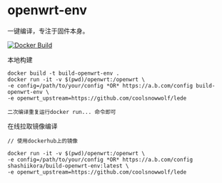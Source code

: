 # openwrt-env

一键编译，专注于固件本身。

[![Docker Build](https://github.com/c3p7f2/openwrt-env/actions/workflows/docker-build.yml/badge.svg)](https://github.com/c3p7f2/openwrt-env/actions/workflows/docker-build.yml)

本地构建

```
docker build -t build-openwrt-env .
docker run -it -v $(pwd)/openwrt:/openwrt \
-e config=/path/to/your/config *OR* https://a.b.com/config build-openwrt-env \
-e openwrt_upstream=https://github.com/coolsnowwolf/lede

二次编译重复运行docker run... 命令即可

```

在线拉取镜像编译

```
// 使用dockerhub上的镜像

docker run -it -v $(pwd)/openwrt:/openwrt \
-e config=/path/to/your/config *OR* https://a.b.com/config shashiikora/build-openwrt-env:latest \
-e openwrt_upstream=https://github.com/coolsnowwolf/lede
```
